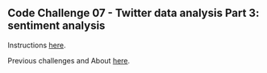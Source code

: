 ## Code Challenge 07 - Twitter data analysis Part 3: sentiment analysis

Instructions [here](https://pybit.es/articles/codechallenge07/).

Previous challenges and About [here](http://pybit.es/pages/challenges.html).
